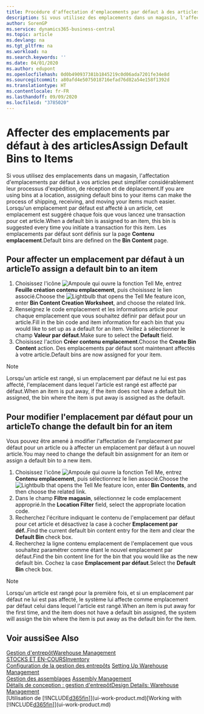 ```yaml
---
title: Procédure d'affectation d'emplacements par défaut à des articles | Microsoft Docs
description: Si vous utilisez des emplacements dans un magasin, l'affectation d'emplacements par défaut à vos articles peut simplifier considérablement leur processus d'expédition, de réception et de déplacement. Lorsqu'un emplacement par défaut est affecté à un article, cet emplacement est suggéré chaque fois que vous lancez une transaction pour cet article.
author: SorenGP
ms.service: dynamics365-business-central
ms.topic: article
ms.devlang: na
ms.tgt_pltfrm: na
ms.workload: na
ms.search.keywords: ''
ms.date: 04/01/2020
ms.author: edupont
ms.openlocfilehash: 0d0b490937381b1845219c0d06ada7201fe34e8d
ms.sourcegitcommit: a80afd4e5075018716efad76d82a54e158f1392d
ms.translationtype: HT
ms.contentlocale: fr-FR
ms.lasthandoff: 09/09/2020
ms.locfileid: "3785020"
---
```

# <a name="assign-default-bins-to-items"></a><span data-ttu-id="42212-104">Affecter des emplacements par défaut à des articles</span><span class="sxs-lookup"><span data-stu-id="42212-104">Assign Default Bins to Items</span></span>
<span data-ttu-id="42212-105">Si vous utilisez des emplacements dans un magasin, l'affectation d'emplacements par défaut à vos articles peut simplifier considérablement leur processus d'expédition, de réception et de déplacement.</span><span class="sxs-lookup"><span data-stu-id="42212-105">If you are using bins at a location, assigning default bins to your items can make the process of shipping, receiving, and moving your items much easier.</span></span> <span data-ttu-id="42212-106">Lorsqu'un emplacement par défaut est affecté à un article, cet emplacement est suggéré chaque fois que vous lancez une transaction pour cet article.</span><span class="sxs-lookup"><span data-stu-id="42212-106">When a default bin is assigned to an item, this bin is suggested every time you initiate a transaction for this item.</span></span> <span data-ttu-id="42212-107">Les emplacements par défaut sont définis sur la page **Contenu emplacement**.</span><span class="sxs-lookup"><span data-stu-id="42212-107">Default bins are defined on the **Bin Content** page.</span></span>  

## <a name="to-assign-a-default-bin-to-an-item"></a><span data-ttu-id="42212-108">Pour affecter un emplacement par défaut à un article</span><span class="sxs-lookup"><span data-stu-id="42212-108">To assign a default bin to an item</span></span>
1.  <span data-ttu-id="42212-109">Choisissez l'icône ![Ampoule qui ouvre la fonction Tell Me](media/ui-search/search_small.png "Dites-moi ce que vous voulez faire"), entrez **Feuille création contenu emplacement**, puis choisissez le lien associé.</span><span class="sxs-lookup"><span data-stu-id="42212-109">Choose the ![Lightbulb that opens the Tell Me feature](media/ui-search/search_small.png "Tell me what you want to do") icon, enter **Bin Content Creation Worksheet**, and choose the related link.</span></span>  
2.  <span data-ttu-id="42212-110">Renseignez le code emplacement et les informations article pour chaque emplacement que vous souhaitez définir par défaut pour un article.</span><span class="sxs-lookup"><span data-stu-id="42212-110">Fill in the bin code and item information for each bin that you would like to set up as a default for an item.</span></span> <span data-ttu-id="42212-111">Veillez à sélectionner le champ **Valeur par défaut**.</span><span class="sxs-lookup"><span data-stu-id="42212-111">Make sure to select the **Default** field.</span></span>  
3.  <span data-ttu-id="42212-112">Choisissez l'action **Créer contenu emplacement**.</span><span class="sxs-lookup"><span data-stu-id="42212-112">Choose the **Create Bin Content** action.</span></span> <span data-ttu-id="42212-113">Des emplacements par défaut sont maintenant affectés à votre article.</span><span class="sxs-lookup"><span data-stu-id="42212-113">Default bins are now assigned for your item.</span></span>  

> [!NOTE]  
>  <span data-ttu-id="42212-114">Lorsqu'un article est rangé, si un emplacement par défaut ne lui est pas affecté, l'emplacement dans lequel l'article est rangé est affecté par défaut.</span><span class="sxs-lookup"><span data-stu-id="42212-114">When an item is put away, if the item does not have a default bin assigned, the bin where the item is put away is assigned as the default.</span></span>  

## <a name="to-change-the-default-bin-for-an-item"></a><span data-ttu-id="42212-115">Pour modifier l'emplacement par défaut pour un article</span><span class="sxs-lookup"><span data-stu-id="42212-115">To change the default bin for an item</span></span>  
<span data-ttu-id="42212-116">Vous pouvez être amené à modifier l'affectation de l'emplacement par défaut pour un article ou à affecter un emplacement par défaut à un nouvel article.</span><span class="sxs-lookup"><span data-stu-id="42212-116">You may need to change the default bin assignment for an item or assign a default bin to a new item.</span></span>    
1.  <span data-ttu-id="42212-117">Choisissez l'icône ![Ampoule qui ouvre la fonction Tell Me](media/ui-search/search_small.png "Dites-moi ce que vous voulez faire"), entrez **Contenu emplacement**, puis sélectionnez le lien associé.</span><span class="sxs-lookup"><span data-stu-id="42212-117">Choose the ![Lightbulb that opens the Tell Me feature](media/ui-search/search_small.png "Tell me what you want to do") icon, enter **Bin Contents**, and then choose the related link.</span></span>  
2.  <span data-ttu-id="42212-118">Dans le champ **Filtre magasin**, sélectionnez le code emplacement approprié.</span><span class="sxs-lookup"><span data-stu-id="42212-118">In the **Location Filter** field, select the appropriate location code.</span></span>  
3.  <span data-ttu-id="42212-119">Recherchez l'écriture indiquant le contenu de l'emplacement par défaut pour cet article et désactivez la case à cocher **Emplacement par déf.**.</span><span class="sxs-lookup"><span data-stu-id="42212-119">Find the current default bin content entry for the item and clear the **Default Bin** check box.</span></span>  
4.  <span data-ttu-id="42212-120">Recherchez la ligne contenu emplacement de l'emplacement que vous souhaitez paramétrer comme étant le nouvel emplacement par défaut.</span><span class="sxs-lookup"><span data-stu-id="42212-120">Find the bin content line for the bin that you would like as the new default bin.</span></span> <span data-ttu-id="42212-121">Cochez la case **Emplacement par défaut**.</span><span class="sxs-lookup"><span data-stu-id="42212-121">Select the **Default Bin** check box.</span></span>  

> [!NOTE]  
>  <span data-ttu-id="42212-122">Lorsqu'un article est rangé pour la première fois, et si un emplacement par défaut ne lui est pas affecté, le système lui affecte comme emplacement par défaut celui dans lequel l'article est rangé.</span><span class="sxs-lookup"><span data-stu-id="42212-122">When an item is put away for the first time, and the item does not have a default bin assigned, the system will assign the bin where the item is put away as the default bin for the item.</span></span>  

## <a name="see-also"></a><span data-ttu-id="42212-123">Voir aussi</span><span class="sxs-lookup"><span data-stu-id="42212-123">See Also</span></span>  
[<span data-ttu-id="42212-124">Gestion d'entrepôt</span><span class="sxs-lookup"><span data-stu-id="42212-124">Warehouse Management</span></span>](warehouse-manage-warehouse.md)  
[<span data-ttu-id="42212-125">STOCKS ET EN-COURS</span><span class="sxs-lookup"><span data-stu-id="42212-125">Inventory</span></span>](inventory-manage-inventory.md)  
<span data-ttu-id="42212-126">[Configuration de la gestion des entrepôts](warehouse-setup-warehouse.md)   </span><span class="sxs-lookup"><span data-stu-id="42212-126">[Setting Up Warehouse Management](warehouse-setup-warehouse.md)   </span></span>  
<span data-ttu-id="42212-127">[Gestion des assemblages](assembly-assemble-items.md)  </span><span class="sxs-lookup"><span data-stu-id="42212-127">[Assembly Management](assembly-assemble-items.md)  </span></span>  
[<span data-ttu-id="42212-128">Détails de conception : gestion d'entrepôt</span><span class="sxs-lookup"><span data-stu-id="42212-128">Design Details: Warehouse Management</span></span>](design-details-warehouse-management.md)  
<span data-ttu-id="42212-129">[Utilisation de [!INCLUDE[d365fin](includes/d365fin_md.md)]](ui-work-product.md)</span><span class="sxs-lookup"><span data-stu-id="42212-129">[Working with [!INCLUDE[d365fin](includes/d365fin_md.md)]](ui-work-product.md)</span></span>
